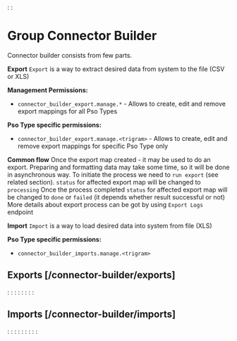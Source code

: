 :[](export/data_structures.md)
:[](import/data_structures.md)

# Group Connector Builder
Connector builder consists from few parts.

**Export**
`Export` is a way to extract desired data from system to the file (CSV or XLS) 

**Management Permissions:** 
 - `connector_builder_export.manage.*` - Allows to create, edit and remove export mappings for all Pso Types 
 
**Pso Type specific permissions:** 
- `connector_builder_export.manage.<trigram>` - Allows to create, edit and remove export mappings for specific Pso Type only

**Common flow**
Once the export map created - it may be used to do an export. 
Preparing and formatting data may take some time, so it will be done in asynchronous way.
To initiate the process we need to `run export` (see related section). `status` for affected export map will be changed to `processing` 
Once the process completed `status` for affected export map will be changed to `done` or `failed` (it depends whether result successful or not)
More details about export process can be got by using `Export Logs` endpoint

**Import** 
`Import` is a way to load desired data into system from file (XLS)

**Pso Type specific permissions:** 
- `connector_builder_imports.manage.<trigram>`


## Exports [/connector-builder/exports]

:[](export/list.md)
:[](export/show.md)
:[](export/run-export.md)
:[](export/download-export-result.md)
:[](export/export-logs.md)
:[](export/create.md)
:[](export/update.md)
:[](export/delete.md)
 
## Imports [/connector-builder/imports]

:[](import/list.md)
:[](import/show.md)
:[](import/create.md)
:[](import/update.md)
:[](import/delete.md)
:[](import/generate.md)
:[](import/validate.md)
:[](import/run.md)
:[](import/download.md)
